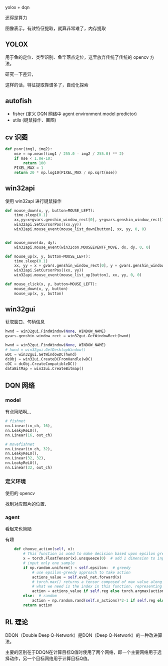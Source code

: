 

yolox + dqn

还得是算力

图像表示，有效特征提取，就算非常难了，内存提取

## YOLOX

用于鱼的定位、类型识别、鱼竿落点定位，这里放弃传统了传统的 opencv 方法。

研究一下差异，

这样的话，特征提取靠谱多了，自动化探索


## autofish

- fisher (定义 DQN 网络中 agent environment model predictor)
- utils (键鼠操作、画图)




## cv 识图


```python
def psnr(img1, img2):
    mse = np.mean((img1 / 255.0 - img2 / 255.0) ** 2)
    if mse < 1.0e-10:
        return 100
    PIXEL_MAX = 1
    return 20 * np.log10(PIXEL_MAX / np.sqrt(mse))
```

## win32api

使用 win32api 进行键鼠操作

```python
def mouse_down(x, y, button=MOUSE_LEFT):
    time.sleep(0.1)
    xx,yy=x+gvars.genshin_window_rect[0], y+gvars.genshin_window_rect[1]
    win32api.SetCursorPos((xx,yy))
    win32api.mouse_event(mouse_list_down[button], xx, yy, 0, 0)


def mouse_move(dx, dy):
    win32api.mouse_event(win32con.MOUSEEVENTF_MOVE, dx, dy, 0, 0)

def mouse_up(x, y, button=MOUSE_LEFT):
    time.sleep(0.1)
    xx, yy = x + gvars.genshin_window_rect[0], y + gvars.genshin_window_rect[1]
    win32api.SetCursorPos((xx, yy))
    win32api.mouse_event(mouse_list_up[button], xx, yy, 0, 0)

def mouse_click(x, y, button=MOUSE_LEFT):
    mouse_down(x, y, button)
    mouse_up(x, y, button)
```

## win32gui

获取窗口、句柄信息

```python
hwnd = win32gui.FindWindow(None, WINDOW_NAME)
gvars.genshin_window_rect = win32gui.GetWindowRect(hwnd)

hwnd = win32gui.FindWindow(None, WINDOW_NAME)
# hwnd = win32gui.GetDesktopWindow()
wDC = win32gui.GetWindowDC(hwnd)
dcObj = win32ui.CreateDCFromHandle(wDC)
cDC = dcObj.CreateCompatibleDC()
dataBitMap = win32ui.CreateBitmap()
```

## DQN 网络

### model

有点简陋啊,,,

```python
# fishnet
nn.Linear(in_ch, 16),
nn.LeakyReLU(),
nn.Linear(16, out_ch)

# movefishnet
nn.Linear(in_ch, 32),
nn.LeakyReLU(),
nn.Linear(32, 32),
nn.LeakyReLU(),
nn.Linear(32, out_ch)
```

### 定义环境

使用的 opencv 

找到对应图片的位置、


### agent

看起来也简陋

有趣

```python
    def choose_action(self, x):
        # This function is used to make decision based upon epsilon greedy
        x = torch.FloatTensor(x).unsqueeze(0)  # add 1 dimension to input state x
        # input only one sample
        if np.random.uniform() < self.epsilon:  # greedy
            # use epsilon-greedy approach to take action
            actions_value = self.eval_net.forward(x)
            # torch.max() returns a tensor composed of max value along the axis=dim and corresponding index
            # what we need is the index in this function, representing the action of cart.
            action = actions_value if self.reg else torch.argmax(actions_value, dim=1).numpy()  # return the argmax index
        else:  # random
            action = np.random.rand(self.n_actions)*2-1 if self.reg else np.random.randint(0, self.n_actions)
        return action
```

## RL 理论


DDQN（Double Deep Q-Network）是DQN（Deep Q-Network）的一种改进算法。

主要的区别在于DDQN在计算目标Q值时使用了两个网络，即一个主要网络用于选择动作，另一个目标网络用于计算目标Q值。